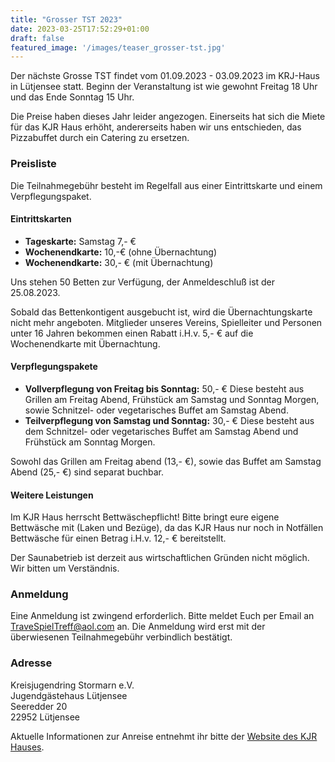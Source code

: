 ```yaml
---
title: "Grosser TST 2023"
date: 2023-03-25T17:52:29+01:00
draft: false
featured_image: '/images/teaser_grosser-tst.jpg'
---
```


Der nächste Grosse TST findet vom 01.09.2023 - 03.09.2023 im KRJ-Haus in Lütjensee statt. Beginn der Veranstaltung ist wie gewohnt Freitag 18 Uhr und das Ende Sonntag 15 Uhr.

Die Preise haben dieses Jahr leider angezogen. Einerseits hat sich die Miete für das KJR Haus erhöht, andererseits haben wir uns entschieden, das Pizzabuffet durch ein Catering zu ersetzen.

### Preisliste

Die Teilnahmegebühr besteht im Regelfall aus einer Eintrittskarte und einem Verpflegungspaket.

#### Eintrittskarten

- **Tageskarte:** Samstag 7,- €
- **Wochenendkarte:** 10,-€ (ohne Übernachtung)
- **Wochenendkarte:** 30,- € (mit Übernachtung)

Uns stehen 50 Betten zur Verfügung, der Anmeldeschluß ist der 25.08.2023.

Sobald das Bettenkontigent ausgebucht ist, wird die Übernachtungskarte nicht mehr angeboten. Mitglieder unseres Vereins, Spielleiter und Personen unter 16 Jahren bekommen einen Rabatt i.H.v. 5,- € auf die Wochenendkarte mit Übernachtung.

#### Verpflegungspakete

- **Vollverpflegung von Freitag bis Sonntag:** 50,- €
  Diese besteht aus Grillen am Freitag Abend, Frühstück am Samstag und Sonntag Morgen, sowie Schnitzel- oder vegetarisches Buffet am Samstag Abend.
- **Teilverpflegung von Samstag und Sonntag:** 30,- €
  Diese besteht aus dem Schnitzel- oder vegetarisches Buffet am Samstag Abend und Frühstück am Sonntag Morgen.

Sowohl das Grillen am Freitag abend (13,- €), sowie das Buffet am Samstag Abend (25,- €) sind separat buchbar.

#### Weitere Leistungen

Im KJR Haus herrscht Bettwäschepflicht! Bitte bringt eure eigene Bettwäsche mit (Laken und Bezüge), da das KJR Haus nur noch in Notfällen Bettwäsche für einen Betrag i.H.v. 12,- € bereitstellt.

Der Saunabetrieb ist derzeit aus wirtschaftlichen Gründen nicht möglich. Wir bitten um Verständnis.

### Anmeldung

Eine Anmeldung ist zwingend erforderlich. Bitte meldet Euch per Email an TraveSpielTreff@aol.com an. Die Anmeldung wird erst mit der überwiesenen Teilnahmegebühr verbindlich bestätigt.

### Adresse

Kreisjugendring Stormarn e.V.  
Jugendgästehaus Lütjensee  
Seeredder 20  
22952 Lütjensee

Aktuelle Informationen zur Anreise entnehmt ihr bitte der [Website des KJR Hauses](https://www.jgh-luetjensee.de/home/).
